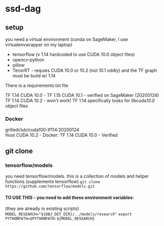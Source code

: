 # ssd-dag

## setup

you need a virtual environment (conda on SageMaker, I use virtualenvwrapper on my laptop)

- tensorflow (v 1.14 hardcoded to use CUDA 10.0 object files)  
- opencv-python
- pillow
- TensrRT - requies CUDA 10.0 or 10.2 (not 10.1 oddly) and the TF graph must be build w/ 1.14  

There is a requirements.txt file

TF 1.14  CUDA 10.0 - 
TF 1.15  CUDA 10.1 - verified on SageMaker  (20200124)  
TF 1.14  CUDA 10.2 - won't work!   TF 1.14 specifically looks for libcuda*10.0* object files  

### Docker
grilledclub/cuda100-tf114:20200124  
Host CUDA 10.2 - Docker:  TF 1.14  CUDA 10.0 - Verified 



## git clone

### tensorflow/models

you need tensorflow/models.  this is a collection of models and helper functions (supplements tensorflow) 
`git clone https://github.com/tensorflow/models.git`

#### TO USE THIS - you need to add these environment variables:

(they are already in existing scripts)   
`MODEL_RESEARCH="${OBJ_DET_DIR}/../models/research"`
`export PYTHONPATH=$PYTHONPATH:${MODEL_RESEARCH}`
